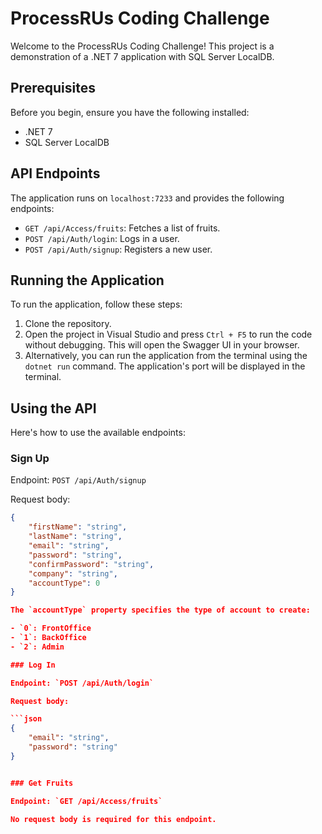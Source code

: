 # ProcessRUs Coding Challenge

Welcome to the ProcessRUs Coding Challenge! This project is a demonstration of a .NET 7 application with SQL Server LocalDB.

## Prerequisites

Before you begin, ensure you have the following installed:

- .NET 7
- SQL Server LocalDB

## API Endpoints

The application runs on `localhost:7233` and provides the following endpoints:

- `GET /api/Access/fruits`: Fetches a list of fruits.
- `POST /api/Auth/login`: Logs in a user.
- `POST /api/Auth/signup`: Registers a new user.

## Running the Application
To run the application, follow these steps:

1. Clone the repository.
2. Open the project in Visual Studio and press `Ctrl + F5` to run the code without debugging. This will open the Swagger UI in your browser.
3. Alternatively, you can run the application from the terminal using the `dotnet run` command. The application's port will be displayed in the terminal.

## Using the API

Here's how to use the available endpoints:

### Sign Up

Endpoint: `POST /api/Auth/signup`

Request body:
```json
{ 
    "firstName": "string", 
    "lastName": "string", 
    "email": "string", 
    "password": "string", 
    "confirmPassword": "string", 
    "company": "string", 
    "accountType": 0 
}

The `accountType` property specifies the type of account to create:

- `0`: FrontOffice
- `1`: BackOffice
- `2`: Admin

### Log In

Endpoint: `POST /api/Auth/login`

Request body:

```json
{
    "email": "string",
    "password": "string"
}


### Get Fruits

Endpoint: `GET /api/Access/fruits`

No request body is required for this endpoint.
